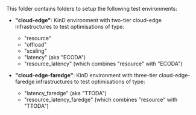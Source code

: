 This folder contains folders to setup the following test environments:

- **"cloud-edge"**: KinD environment with two-tier cloud-edge infrastructures to test optimisations of type:
    - "resource"
    - "offload"
    - "scaling"
    - "latency" (aka "ECODA")
    - "resource_latency" (which combines "resource" with "ECODA")    
    
    
- **"cloud-edge-faredge"**: KinD environment with  three-tier cloud-edge-faredge infrastructures to test optimisations of type:
     - "latency_faredge" (aka "TTODA")
     - "resource_latency_faredge" (which combines "resource" with "TTODA")    
    
